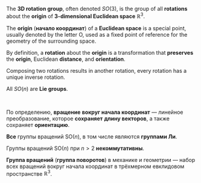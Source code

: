 The **3D rotation group**, often denoted $`SO(3)`$, is the group of all **rotations** about the **origin** of **3-dimensional Euclidean space** $`\mathbb {R}^{3}`$.<br>

The **origin** (**начало координат**) of a **Euclidean space** is a special point, usually denoted by the letter O, used as a fixed point of reference for the geometry of the surrounding space.<br>

By definition, a **rotation** about the **origin** is a transformation that **preserves** the **origin**, Euclidean **distance**, and **orientation**.<br>

Composing two rotations results in another rotation, every rotation has a unique inverse rotation.

All $`SO(n)`$ are **Lie groups**.<br>

<br>

По определению, **вращение** **вокруг начала координат** — линейное преобразование, которое **сохраняет** **длину векторов**, а также сохраняет **ориентацию**.<br>

**Все** группы вращений $`\mathrm {SO} (n)`$, в том числе являются **группами Ли**.<br>

Группы вращений $`\mathrm {SO} (n)`$ при $`{\displaystyle n>2}`$ **некоммутативны**.<br>

**Группа вращений** (**группа поворотов**) в механике и геометрии — набор всех вращений вокруг начала координат в трёхмерном евклидовом пространстве $`\mathbb {R}^{3}`$.<br>

